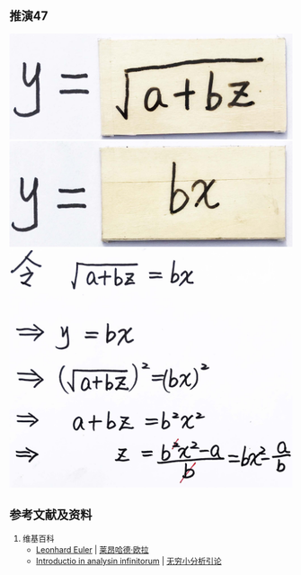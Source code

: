 ## 推演47

![](/images/无穷级数/欧拉的无穷分析引论中典型的推演实验/章3/推演47/47-1.jpg)
![](/images/无穷级数/欧拉的无穷分析引论中典型的推演实验/章3/推演47/47-2.jpg)
![](/images/无穷级数/欧拉的无穷分析引论中典型的推演实验/章3/推演47/47-3.jpg)

## 参考文献及资料

1. 维基百科
	- [Leonhard Euler](https://en.wikipedia.org/wiki/Leonhard_Euler) | [莱昂哈德·欧拉](https://zh.wikipedia.org/wiki/%E8%90%8A%E6%98%82%E5%93%88%E5%BE%B7%C2%B7%E6%AD%90%E6%8B%89) 
	- [Introductio in analysin infinitorum](https://en.wikipedia.org/wiki/Introductio_in_analysin_infinitorum) | [无穷小分析引论](https://zh.wikipedia.org/wiki/%E6%97%A0%E7%A9%B7%E5%B0%8F%E5%88%86%E6%9E%90%E5%BC%95%E8%AE%BA) 




